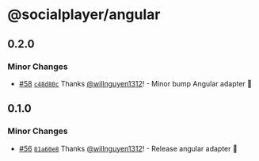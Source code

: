 # @socialplayer/angular

## 0.2.0

### Minor Changes

- [#58](https://github.com/willnguyen1312/socialplayer/pull/58)
  [`c48d80c`](https://github.com/willnguyen1312/socialplayer/commit/c48d80ca150ae6e073575ca5e708b9bbfdf4118f) Thanks
  [@willnguyen1312](https://github.com/willnguyen1312)! - Minor bump Angular adapter 💞

## 0.1.0

### Minor Changes

- [#56](https://github.com/willnguyen1312/socialplayer/pull/56)
  [`81a60e8`](https://github.com/willnguyen1312/socialplayer/commit/81a60e870eb0f0bcfe6429cbc7feb0d033b55811) Thanks
  [@willnguyen1312](https://github.com/willnguyen1312)! - Release angular adapter 💞
